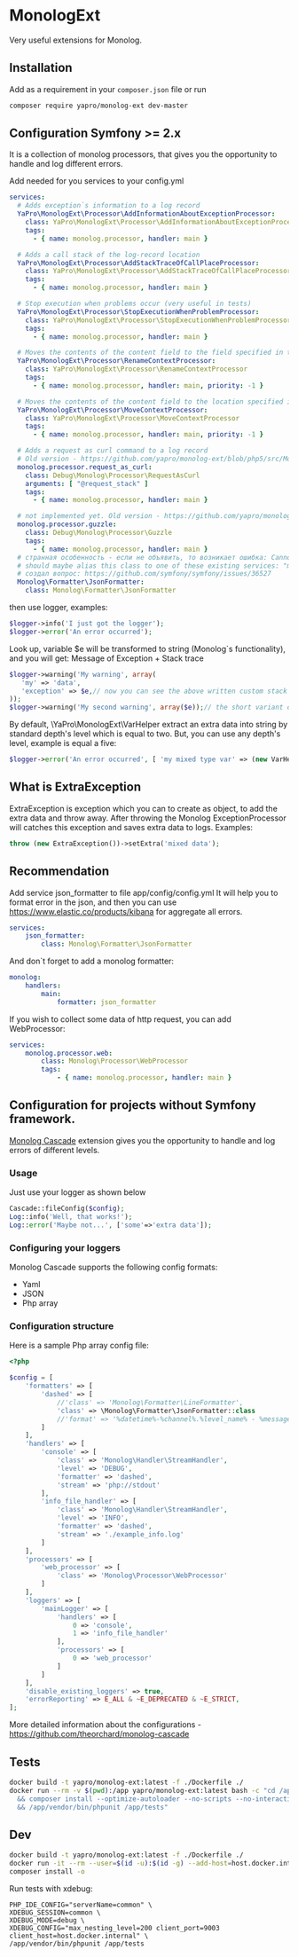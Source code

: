 MonologExt
===============
Very useful extensions for Monolog.

Installation
------------

Add as a requirement in your `composer.json` file or run
```sh
composer require yapro/monolog-ext dev-master
```

Configuration Symfony >= 2.x
------------

It is a collection of monolog processors, that gives you the opportunity to handle and log different errors.

Add needed for you services to your config.yml

```yml
services:
  # Adds exception`s information to a log record
  YaPro\MonologExt\Processor\AddInformationAboutExceptionProcessor:
    class: YaPro\MonologExt\Processor\AddInformationAboutExceptionProcessor
    tags:
      - { name: monolog.processor, handler: main }

  # Adds a call stack of the log-record location
  YaPro\MonologExt\Processor\AddStackTraceOfCallPlaceProcessor:
    class: YaPro\MonologExt\Processor\AddStackTraceOfCallPlaceProcessor
    tags:
      - { name: monolog.processor, handler: main }

  # Stop execution when problems occur (very useful in tests)
  YaPro\MonologExt\Processor\StopExecutionWhenProblemProcessor:
    class: YaPro\MonologExt\Processor\StopExecutionWhenProblemProcessor
    tags:
      - { name: monolog.processor, handler: main }

  # Moves the contents of the content field to the field specified in the processor constructor + removes the context field
  YaPro\MonologExt\Processor\RenameContextProcessor:
    class: YaPro\MonologExt\Processor\RenameContextProcessor
    tags:
      - { name: monolog.processor, handler: main, priority: -1 }

  # Moves the contents of the content field to the location specified in the record field + removes the context field
  YaPro\MonologExt\Processor\MoveContextProcessor:
    class: YaPro\MonologExt\Processor\MoveContextProcessor
    tags:
      - { name: monolog.processor, handler: main, priority: -1 }

  # Adds a request as curl command to a log record
  # Old version - https://github.com/yapro/monolog-ext/blob/php5/src/Monolog/Processor/RequestAsCurl.php
  monolog.processor.request_as_curl:
    class: Debug\Monolog\Processor\RequestAsCurl
    arguments: [ "@request_stack" ]
    tags:
      - { name: monolog.processor, handler: main }

  # not implemented yet. Old version - https://github.com/yapro/monolog-ext/blob/php5/src/Monolog/Processor/Guzzle.php
  monolog.processor.guzzle:
    class: Debug\Monolog\Processor\Guzzle
    tags:
      - { name: monolog.processor, handler: main }
  # странная особенность - если не объявить, то возникает ошибка: Cannot autowire service, no such service exists. You
  # should maybe alias this class to one of these existing services: "monolog.formatter.json", "monolog.formatter.loggly".
  # создал вопрос: https://github.com/symfony/symfony/issues/36527
  Monolog\Formatter\JsonFormatter:
    class: Monolog\Formatter\JsonFormatter

```
then use logger, examples:

```php
$logger->info('I just got the logger');
$logger->error('An error occurred');
```

Look up, variable $e will be transformed to string (Monolog`s functionality), and you will get: Message of Exception + Stack trace
```php
$logger->warning('My warning', array(
   'my' => 'data',
   'exception' => $e,// now you can see the above written custom stack trace as a string
));
$logger->warning('My second warning', array($e));// the short variant of version which you can see the above
```
By default, \YaPro\MonologExt\VarHelper extract an extra data into string by standard depth's level which is equal
to two. But, you can use any depth's level, example is equal a five:
```php
$logger->error('An error occurred', [ 'my mixed type var' => (new VarHelper)->dump($myVar, 5) ] );
```

What is ExtraException
------------------------

ExtraException is exception which you can to create as object, to add the extra data and throw away. After throwing the 
Monolog ExceptionProcessor will catches this exception and saves extra data to logs. Examples:

```php
throw (new ExtraException())->setExtra('mixed data');
```

Recommendation
------------------------
Add service json_formatter to file app/config/config.yml
It will help you to format error in the json, and then you can use https://www.elastic.co/products/kibana for aggregate all errors.
```yml
services:
    json_formatter:
        class: Monolog\Formatter\JsonFormatter
```
And don`t forget to add a monolog formatter:
```yml
monolog:
    handlers:
        main:
            formatter: json_formatter
```
If you wish to collect some data of http request, you can add WebProcessor:
```yml
services:
    monolog.processor.web:
        class: Monolog\Processor\WebProcessor
        tags:
            - { name: monolog.processor, handler: main }
```

Configuration for projects without Symfony framework.
------------

[Monolog Cascade](https://github.com/theorchard/monolog-cascade) extension gives you the opportunity to 
handle and log errors of different levels.

### Usage

Just use your logger as shown below
```php
Cascade::fileConfig($config);
Log::info('Well, that works!');
Log::error('Maybe not...', ['some'=>'extra data']);
```

### Configuring your loggers

Monolog Cascade supports the following config formats:
- Yaml
- JSON
- Php array

### Configuration structure

Here is a sample Php array config file:

```php
<?php

$config = [
    'formatters' => [
        'dashed' => [
            //'class' => 'Monolog\Formatter\LineFormatter',
            'class' => \Monolog\Formatter\JsonFormatter::class
            //'format' => '%datetime%-%channel%.%level_name% - %message%'
        ]
    ],
    'handlers' => [
        'console' => [
            'class' => 'Monolog\Handler\StreamHandler',
            'level' => 'DEBUG',
            'formatter' => 'dashed',
            'stream' => 'php://stdout'
        ],
        'info_file_handler' => [
            'class' => 'Monolog\Handler\StreamHandler',
            'level' => 'INFO',
            'formatter' => 'dashed',
            'stream' => './example_info.log'
        ]
    ],
    'processors' => [
        'web_processor' => [
            'class' => 'Monolog\Processor\WebProcessor'
        ]
    ],
    'loggers' => [
        'mainLogger' => [
            'handlers' => [
                0 => 'console',
                1 => 'info_file_handler'
            ],
            'processors' => [
                0 => 'web_processor'
            ]
        ]
    ],
    'disable_existing_loggers' => true,
    'errorReporting' => E_ALL & ~E_DEPRECATED & ~E_STRICT,
];
```

More detailed information about the configurations - https://github.com/theorchard/monolog-cascade

Tests
------------
```sh
docker build -t yapro/monolog-ext:latest -f ./Dockerfile ./
docker run --rm -v $(pwd):/app yapro/monolog-ext:latest bash -c "cd /app \
  && composer install --optimize-autoloader --no-scripts --no-interaction \
  && /app/vendor/bin/phpunit /app/tests"
```

Dev
------------
```sh
docker build -t yapro/monolog-ext:latest -f ./Dockerfile ./
docker run -it --rm --user=$(id -u):$(id -g) --add-host=host.docker.internal:host-gateway -v $(pwd):/app -w /app yapro/monolog-ext:latest bash
composer install -o
```
Run tests with xdebug:
```shell
PHP_IDE_CONFIG="serverName=common" \
XDEBUG_SESSION=common \
XDEBUG_MODE=debug \
XDEBUG_CONFIG="max_nesting_level=200 client_port=9003 client_host=host.docker.internal" \
/app/vendor/bin/phpunit /app/tests
```

